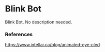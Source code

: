 # Blink Bot
Blink Bot. No description needed.

### References
https://www.intellar.ca/blog/animated-eye-oled